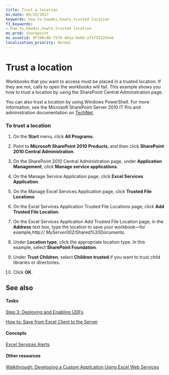 ```yaml
---
title: Trust a location
ms.date: 09/25/2017
keywords: how to,howdoi,howto,trusted location
f1_keywords:
- how to,howdoi,howto,trusted location
ms.prod: sharepoint
ms.assetid: 0f396c0b-f578-4d1a-9e6b-a75f352265ab
localization_priority: Normal
---
```



# Trust a location

Workbooks that you want to access must be placed in a trusted location. If they are not, calls to open the workbooks will fail. This example shows you how to trust a location by using the SharePoint Central Administration page. 
  
    
    

You can also trust a location by using Windows PowerShell. For more information, see the Microsoft SharePoint Server 2010 IT Pro and administration documentation on  [TechNet](https://technet.microsoft.com/library/ee428287%28office.14%29.aspx). 


### To trust a location


1. On the **Start** menu, click **All Programs**. 
    
  
2. Point to **Microsoft SharePoint 2010 Products**, and then click **SharePoint 2010 Central Administration**. 
    
  
3. On the SharePoint 2010 Central Administration page, under **Application Management**, click **Manage service applications**.
    
  
4. On the Manage Service Application page, click **Excel Services Application**.
    
  
5. On the Manage Excel Services Application page, click **Trusted File Locations**. 
    
  
6. On the Excel Services Application Trusted File Locations page, click **Add Trusted File Location**. 
    
  
7. On the Excel Services Application Add Trusted File Location page, in the **Address** text box, type the location to save your workbook—for example,http:// _MyServer002_/Shared%20Documents. 
    
  
8. Under **Location type**, click the appropriate location type. In this example, select **SharePoint Foundation**.
    
  
9. Under **Trust Children**, select **Children trusted** if you want to trust child libraries or directories.
    
  
10. Click **OK**.
    
  

## See also


#### Tasks


  
    
    
 [Step 3: Deploying and Enabling UDFs](step-3-deploying-and-enabling-udfs.md)
  
    
    
 [How to: Save from Excel Client to the Server](how-to-save-from-excel-client-to-the-server.md)
#### Concepts


  
    
    
 [Excel Services Alerts](excel-services-alerts.md)
#### Other resources


  
    
    
 [Walkthrough: Developing a Custom Application Using Excel Web Services](walkthrough-developing-a-custom-application-using-excel-web-services.md)
